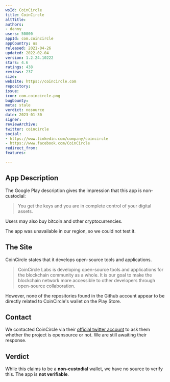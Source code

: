 ```yaml
---
wsId: CoinCircle
title: CoinCircle
altTitle: 
authors:
- danny
users: 50000
appId: com.coincircle
appCountry: us
released: 2021-04-26
updated: 2022-02-04
version: 1.2.24.10222
stars: 4.6
ratings: 438
reviews: 237
size: 
website: https://coincircle.com
repository: 
issue: 
icon: com.coincircle.png
bugbounty: 
meta: stale
verdict: nosource
date: 2023-01-30
signer: 
reviewArchive: 
twitter: coincircle
social:
- https://www.linkedin.com/company/coincircle
- https://www.facebook.com/CoinCircle
redirect_from: 
features: 

---
```


## App Description
The Google Play description gives the impression that this app is non-custodial:

> You get the keys and you are in complete control of your digital assets.

Users may also buy bitcoin and other cryptocurrencies.

The app was unavailable in our region, so we could not test it.

## The Site
CoinCircle states that it develops open-source tools and applications.

> CoinCircle Labs is developing open-source tools and applications for the blockchain community as a whole. It is our goal to make the blockchain network more accessible to other developers through open-source collaboration.

However, none of the repositories found in the Github account appear to be directly related to CoinCircle's wallet on the Play Store.

## Contact

We contacted CoinCircle via their [official twitter account](https://twitter.com/dannybuntu/status/1448264820600426506) to ask them whether the project is opensource or not. We are still awaiting their response.

## Verdict
While this claims to be a **non-custodial** wallet, we have no source to verify this. The app is **not verifiable**.

